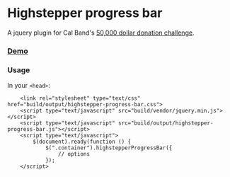 # Highstepper progress bar
A jquery plugin for Cal Band's [50,000 dollar donation challenge](http://calband.berkeley.edu/50k-challenge).

### [Demo](http://calband.github.io/highstepper-progress-bar)

### Usage
In your `<head>`:
```
	<link rel="stylesheet" type="text/css" href="build/output/highstepper-progress-bar.css">
	<script type="text/javascript" src="build/vendor/jquery.min.js"></script>
	<script type="text/javascript" src="build/output/highstepper-progress-bar.js"></script>
	<script type="text/javascript">
		$(document).ready(function () {
			$(".container").highstepperProgressBar({
				// options
			});
	</script>
```